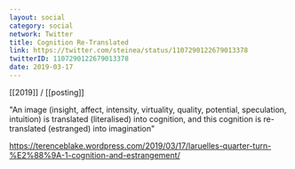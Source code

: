 ```yaml
---
layout: social
category: social
network: Twitter
title: Cognition Re-Translated
link: https://twitter.com/steinea/status/1107290122679013378
twitterID: 1107290122679013378
date: 2019-03-17
---
```


[[2019]] / [[posting]]

"An image (insight, affect, intensity, virtuality, quality, potential, speculation, intuition) is translated (literalised) into cognition, and this cognition is re-translated (estranged) into imagination"

<https://terenceblake.wordpress.com/2019/03/17/laruelles-quarter-turn-%E2%88%9A-1-cognition-and-estrangement/>
